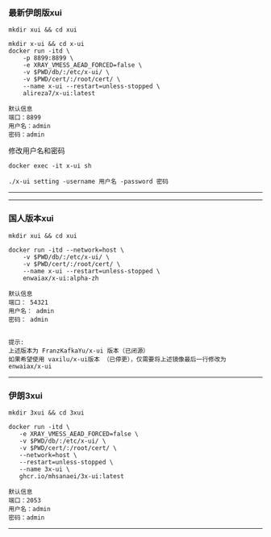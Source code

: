 ###  最新伊朗版xui

```
mkdir xui && cd xui
```
```
mkdir x-ui && cd x-ui
docker run -itd \
    -p 8899:8899 \
    -e XRAY_VMESS_AEAD_FORCED=false \
    -v $PWD/db/:/etc/x-ui/ \
    -v $PWD/cert/:/root/cert/ \
    --name x-ui --restart=unless-stopped \
    alireza7/x-ui:latest
```

```
默认信息
端口：8899
用户名：admin
密码：admin
```

修改用户名和密码
```
docker exec -it x-ui sh
```
```
./x-ui setting -username 用户名 -password 密码
```


---

---

###  国人版本xui

```
mkdir xui && cd xui
```
```
docker run -itd --network=host \
    -v $PWD/db/:/etc/x-ui/ \
    -v $PWD/cert/:/root/cert/ \
    --name x-ui --restart=unless-stopped \
    enwaiax/x-ui:alpha-zh
```


```
默认信息
端口： 54321
用户名： admin
密码： admin


提示:
上述版本为 FranzKafkaYu/x-ui 版本（已闭源）
如果希望使用 vaxilu/x-ui版本 （已停更），仅需要将上述镜像最后一行修改为 enwaiax/x-ui
```

---

###  伊朗3xui

```
mkdir 3xui && cd 3xui
```
```
docker run -itd \
   -e XRAY_VMESS_AEAD_FORCED=false \
   -v $PWD/db/:/etc/x-ui/ \
   -v $PWD/cert/:/root/cert/ \
   --network=host \
   --restart=unless-stopped \
   --name 3x-ui \
   ghcr.io/mhsanaei/3x-ui:latest
```

```
默认信息
端口：2053
用户名：admin
密码：admin
```


---
